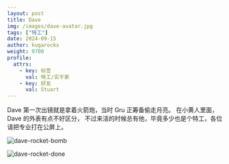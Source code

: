 ```yaml
---
layout: post
title: Dave
img: /images/dave-avatar.jpg
tags: ["特工"]
date: 2024-09-15
author: kugarocks
weight: 9700
profile:
  attrs:
    - key: 标签
      val: 特工/实干家
    - key: 好友
      val: Stuart
---
```


Dave 第一次出镜就是拿着火箭炮，当时 Gru 正筹备偷走月亮。
在小黄人里面，Dave 的外表有点不好区分，
不过来活的时候总有他，毕竟多少也是个特工，各位请把专业打在公屏上。

![dave-rocket-bomb](/images/dave-rocket-bomb.jpg)

![dave-rocket-done](/images/dave-rocket-done.jpg)